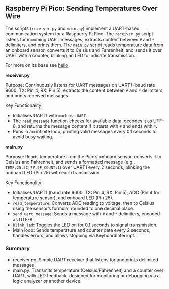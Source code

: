 
## Raspberry Pi Pico: Sending Temperatures Over Wire

The scripts (`receiver.py` and `main.py`) implement a UART-based communication system
for a Raspberry Pi Pico. The `receiver.py` script listens for incoming UART messages,
extracts content between `#` and `*` delimiters, and prints them. The `main.py` script
reads temperature data from an onboard sensor, converts it to Celsius and Fahrenheit,
and sends it over UART with a counter, blinking an LED to indicate transmission.

For more on its base see [hello](./../hello/).


__receiver.py__

Purpose: Continuously listens for UART messages on UART1 (baud rate 9600, TX: Pin 4, RX: Pin 5),
extracts the content between `#` and `*` delimiters, and prints received messages.

Key Functionality:
- Initialises UART1 with `machine.UART`.
- The `read_message` function checks for available data, decodes it as UTF-8, and
  returns the message content if it starts with `#` and ends with `*`.
- Runs in an infinite loop, printing valid messages every 0.1 seconds to avoid busy waiting.



__main.py__

Purpose: Reads temperature from the Pico’s onboard sensor, converts it to Celsius and
Fahrenheit, and sends a formatted message (e.g., `TEMP:25.5C,77.9F,COUNT:1`) over UART1
every 2 seconds, blinking the onboard LED (Pin 25) with each transmission.

Key Functionality:
- Initialises UART1 (baud rate 9600, TX: Pin 4, RX: Pin 5), ADC (Pin 4 for temperature sensor),
  and onboard LED (Pin 25).
- `read_temperature`: Converts ADC reading to voltage, then to Celsius using the sensor’s formula,
  rounded to one decimal place.
- `send_uart_message`: Sends a message with `#` and `*` delimiters, encoded as UTF-8.
- `blink_led`: Toggles the LED on for 0.1 seconds to signal transmission.
- Main loop: Sends temperature and counter data every 2 seconds, handles errors, and allows
  stopping via KeyboardInterrupt.



### Summary
- receiver.py: Simple UART receiver that listens for and prints delimited messages.
- main.py: Transmits temperature (Celsius/Fahrenheit) and a counter over UART, with
LED feedback, designed for monitoring or debugging via a logic analyzer or another device.

